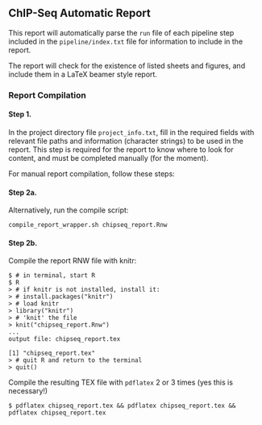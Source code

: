 ## ChIP-Seq Automatic Report

This report will automatically parse the `run` file of each pipeline step included in the `pipeline/index.txt` file for information to include in the report.

The report will check for the existence of listed sheets and figures, and include them in a LaTeX beamer style report.

### Report Compilation

#### Step 1.
In the project directory file `project_info.txt`, fill in the required fields with relevant file paths and information (character strings) to be used in the report. This step is required for the report to know where to look for content, and must be completed manually (for the moment). 

For manual report compilation, follow these steps:

#### Step 2a.
Alternatively, run the compile script:

```
compile_report_wrapper.sh chipseq_report.Rnw
```

#### Step 2b.
Compile the report RNW file with knitr:

```
$ # in terminal, start R
$ R
> # if knitr is not installed, install it:
> # install.packages("knitr")
> # load knitr
> library("knitr")
> # 'knit' the file
> knit("chipseq_report.Rnw")
...
output file: chipseq_report.tex

[1] "chipseq_report.tex"
> # quit R and return to the terminal
> quit()
```

Compile the resulting TEX file with `pdflatex` 2 or 3 times (yes this is necessary!)

```
$ pdflatex chipseq_report.tex && pdflatex chipseq_report.tex && pdflatex chipseq_report.tex
```

